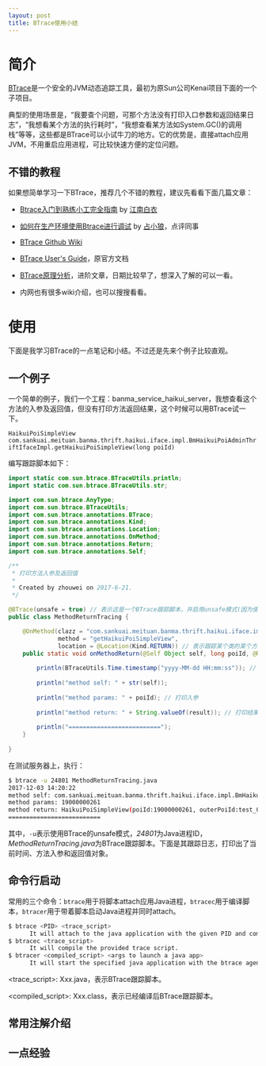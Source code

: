 ```yaml
---
layout: post
title: BTrace使用小结
---
```


# 简介

[BTrace](https://github.com/btraceio/btrace)是一个安全的JVM动态追踪工具，最初为原Sun公司Kenai项目下面的一个子项目。

典型的使用场景是，“我要查个问题，可那个方法没有打印入口参数和返回结果日志”，“我想看某个方法的执行耗时”，“我想查看某方法如System.GC()的调用栈”等等，这些都是BTrace可以小试牛刀的地方。它的优势是，直接attach应用JVM，不用重启应用进程，可比较快速方便的定位问题。

## 不错的教程
如果想简单学习一下BTrace，推荐几个不错的教程，建议先看看下面几篇文章：

* [Btrace入门到熟练小工完全指南](http://calvin1978.blogcn.com/articles/btrace1.html) by [江南白衣](http://calvin1978.blogcn.com/)

* [如何在生产环境使用Btrace进行调试](http://www.jianshu.com/p/dbb3a8b5c92f) by [占小狼](http://www.jianshu.com/u/90ab66c248e6)，点评同事

* [BTrace Github Wiki](https://github.com/btraceio/btrace/wiki)

* [BTrace User's Guide](http://zcfy.cc/original/btrace-wiki-userguide-mdash-project-kenai-952.html?t=unclaimed)，原官方文档

* [BTrace原理分析](http://www.iteye.com/topic/1005918)，进阶文章，日期比较早了，想深入了解的可以一看。

* 内网也有很多wiki介绍，也可以搜搜看看。

# 使用
下面是我学习BTrace的一点笔记和小结。不过还是先来个例子比较直观。

## 一个例子
一个简单的例子，我们一个工程：banma\_service\_haikui\_server，我想查看这个方法的入参及返回值，但没有打印方法返回结果，这个时候可以用BTrace试一下。

`HaikuiPoiSimpleView com.sankuai.meituan.banma.thrift.haikui.iface.impl.BmHaikuiPoiAdminThriftIfaceImpl.getHaikuiPoiSimpleView(long poiId)`

编写跟踪脚本如下：

``` Java
import static com.sun.btrace.BTraceUtils.println;
import static com.sun.btrace.BTraceUtils.str;

import com.sun.btrace.AnyType;
import com.sun.btrace.BTraceUtils;
import com.sun.btrace.annotations.BTrace;
import com.sun.btrace.annotations.Kind;
import com.sun.btrace.annotations.Location;
import com.sun.btrace.annotations.OnMethod;
import com.sun.btrace.annotations.Return;
import com.sun.btrace.annotations.Self;

/**
 * 打印方法入参及返回值
 * 
 * Created by zhouwei on 2017-6-21.
 */

@BTrace(unsafe = true) // 表示这是一个BTrace跟踪脚本，并启用unsafe模式(因为使用了BTraceUtils以外的方法，即String.valueOf(obj))
public class MethodReturnTracing {

    @OnMethod(clazz = "com.sankuai.meituan.banma.thrift.haikui.iface.impl.BmHaikuiPoiAdminThriftIfaceImpl",
              method = "getHaikuiPoiSimpleView", 
              location = @Location(Kind.RETURN)) // 表示跟踪某个类的某个方法，位置为方法返回处
    public static void onMethodReturn(@Self Object self, long poiId, @Return AnyType result) { // @Return注解将上面方法的返回值绑定到该方法的参数上
        
        println(BTraceUtils.Time.timestamp("yyyy-MM-dd HH:mm:ss")); // 打印时间
        
        println("method self: " + str(self));
        
        println("method params: " + poiId); // 打印入参
        
        println("method return: " + String.valueOf(result)); // 打印结果对象，因String.valueOf(obj)为外部方法，故需使用unsafe模式
        
        println("==========================");
    }
    
}

```

在测试服务器上，执行：

```bash
$ btrace -u 24801 MethodReturnTracing.java
2017-12-03 14:20:22
method self: com.sankuai.meituan.banma.thrift.haikui.iface.impl.BmHaikuiPoiAdminThriftIfaceImpl@6ae7d3b4
method params: 19000000261
method return: HaikuiPoiSimpleView(poiId:19000000261, outerPoiId:test_0003, subBrandId:0, poiName:测试门店, contactName:测试联系人, contactPhone:13897542233, contactEmail:email, cityId:110100, address:测试地址, addressDetail:, poiLat:39976752, poiLng:116446612, bdUserId:1001068, categoryCode:210, checked:PASS, status:IN_COOPERATION, open:IN_BUSINESS, step:DELIVERY, stepCode:30, ctime:1511871027, utime:1511871027, valid:1, appkeyId:0)
==========================
```

其中，`-u`表示使用BTrace的unsafe模式，*24801*为Java进程ID，*MethodReturnTracing.java*为BTrace跟踪脚本。下面是其跟踪日志，打印出了当前时间、方法入参和返回值对象。

    

## 命令行启动
常用的三个命令：`btrace`用于将脚本attach应用Java进程，`btracec`用于编译脚本，`btracer`用于带着脚本启动Java进程并同时attach。

```bash
$ btrace <PID> <trace_script> 
      It will attach to the java application with the given PID and compile and submit the trace script.
$ btracec <trace_script> 
      It will compile the provided trace script.
$ btracer <compiled_script> <args to launch a java app> 
      It will start the specified java application with the btrace agent running and the script previously compiled by btracec loaded.
```

\<trace_script>: Xxx.java，表示BTrace跟踪脚本。

\<compiled_script>: Xxx.class，表示已经编译后BTrace跟踪脚本。


## 常用注解介绍

## 一点经验